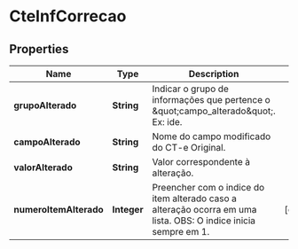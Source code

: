 

# CteInfCorrecao


## Properties

| Name | Type | Description | Notes |
|------------ | ------------- | ------------- | -------------|
|**grupoAlterado** | **String** | Indicar o grupo de informações que pertence o \&quot;campo_alterado\&quot;. Ex: ide. |  |
|**campoAlterado** | **String** | Nome do campo modificado do CT-e Original. |  |
|**valorAlterado** | **String** | Valor correspondente à alteração. |  |
|**numeroItemAlterado** | **Integer** | Preencher com o indice do item alterado caso a alteração ocorra em uma lista.  OBS: O indice inicia sempre em 1. |  [optional] |



